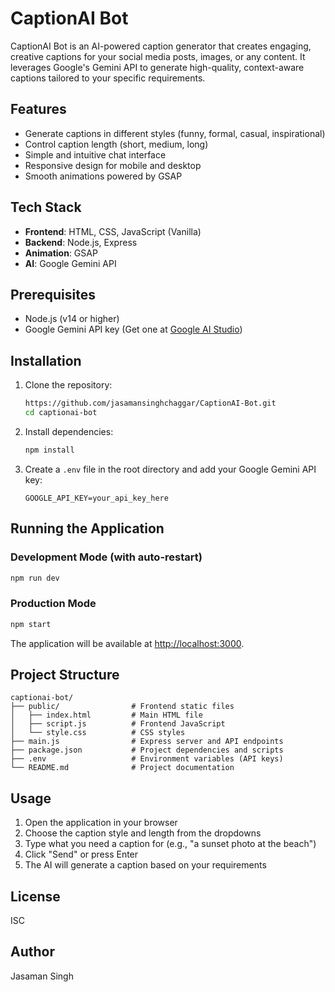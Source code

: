 # CaptionAI Bot

CaptionAI Bot is an AI-powered caption generator that creates engaging, creative captions for your social media posts, images, or any content. It leverages Google's Gemini API to generate high-quality, context-aware captions tailored to your specific requirements.

## Features

- Generate captions in different styles (funny, formal, casual, inspirational)
- Control caption length (short, medium, long)
- Simple and intuitive chat interface
- Responsive design for mobile and desktop
- Smooth animations powered by GSAP

## Tech Stack

- **Frontend**: HTML, CSS, JavaScript (Vanilla)
- **Backend**: Node.js, Express
- **Animation**: GSAP
- **AI**: Google Gemini API

## Prerequisites

- Node.js (v14 or higher)
- Google Gemini API key (Get one at [Google AI Studio](https://makersuite.google.com/app/apikey))

## Installation

1. Clone the repository:
   ```bash
   https://github.com/jasamansinghchaggar/CaptionAI-Bot.git
   cd captionai-bot
   ```

2. Install dependencies:
   ```bash
   npm install
   ```

3. Create a `.env` file in the root directory and add your Google Gemini API key:
   ```
   GOOGLE_API_KEY=your_api_key_here
   ```

## Running the Application

### Development Mode (with auto-restart)

```bash
npm run dev
```

### Production Mode

```bash
npm start
```

The application will be available at [http://localhost:3000](http://localhost:3000).

## Project Structure

```
captionai-bot/
├── public/                # Frontend static files
│   ├── index.html         # Main HTML file
│   ├── script.js          # Frontend JavaScript
│   └── style.css          # CSS styles
├── main.js                # Express server and API endpoints
├── package.json           # Project dependencies and scripts
├── .env                   # Environment variables (API keys)
└── README.md              # Project documentation
```

## Usage

1. Open the application in your browser
2. Choose the caption style and length from the dropdowns
3. Type what you need a caption for (e.g., "a sunset photo at the beach")
4. Click "Send" or press Enter
5. The AI will generate a caption based on your requirements

## License

ISC

## Author

Jasaman Singh